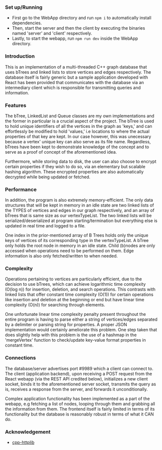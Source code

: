 
### Set up/Running
* First go to the WebApp directory and run `npm i` to automatically install dependencies.
* Then, start the server and then the client by executing the binaries named 'server' and 'client' respectively. 
* Lastly, to start the webapp, run `npm run dev` inside the WebApp directory.

### Introduction
This is an implementation of a multi-threaded C++ graph database that uses bTrees and linked lists to store vertices and edges respectively. The database itself is fairly generic but a sample application developed with React has been provided that communicates with the database via an intermediary client which is responsible for transmitting queries and information.

### Features
The bTree, LinkedList and Queue classes are my own implementations and the former in particular is a crucial aspect of the project. The bTree is used to hold unique identifiers of all the vertices in the graph as 'keys,' and can effortlessly be modified to hold 'values,' i.e locations to where the actual properties of that key are kept. In our case however, this was unecessary because a vertex' unique key can also serve as its file name. Regardless, bTrees have been kept to demonstrate knowledge of the concept and to serve as a proof of concept of the aforementioned idea.

Furthermore, while storing data to disk, the user can also choose to encrypt certain properties if they wish to do so, via an elementary but scalable hashing algorithm. These encrypted properties are also automatically decrypted while being updated or fetched.

### Performance
In addition, the program is also extremely memory-efficient. The only data structures that will be kept in memory in an idle state are two linked lists of the TYPES of vertices and edges in our graph respectively, and an array of bTrees that is same size as our vertexTypeList. The two linked lists will be serialized/deserialized at program starting/termination but everything else is updated in real time and logged to a file.

One index in the prior-mentioned array of B Trees holds only the unique keys of vertices of its corresponding type in the vertexTypeList. A bTree only holds the root node in memory in an idle state. Child (b)nodes are only accessed when operations need to be performed on them. Edge information is also only fetched/written to when needed.

### Complexity
Operations pertaining to vertices are particularly efficient, due to the decision to use bTrees, which can achieve logarithmic time complexity (O(log n)) for insertion, deletion, and search operations. This contrasts with linked lists that offer constant time complexity (O(1)) for certain operations like insertion and deletion at the beginning or end but have linear time complexity (O(n)) for searching through elements.

One unfortunate linear time complexity penalty present throughout the entire program is having to parse either a string of vertices/edges separated by a delimiter or parsing string for properties. A proper JSON implementation would certainly ameliorate this problem. One step taken that does slightly help with this problem is the use of a hashmap in the 'mergeVertex' function to check/update key-value format properties in constant time.

### Connections
The database/server advertises port #9989 which a client can connect to. The client (application backend), upon receiving a POST request from the React webapp (via the REST API credited below), initializes a new client socket, binds it to the aforementioned server socket, transmits the query as is, receives a response from the server, and forwards it unconditionally.

Complex application functionality has been implemented as a part of the webapp, e.g fetching a list of nodes, looping through them and grabbing all the information from them. The frontend itself is fairly limited in terms of its functionality but the database is reasonably robust in terms of what it CAN do.

### Acknowledgement
* [cpp-httplib](https://github.com/yhirose/cpp-httplib)
